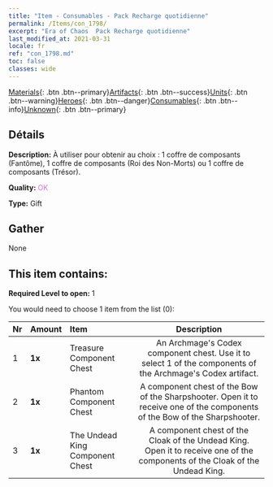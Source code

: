 ```yaml
---
title: "Item - Consumables - Pack Recharge quotidienne"
permalink: /Items/con_1798/
excerpt: "Era of Chaos  Pack Recharge quotidienne"
last_modified_at: 2021-03-31
locale: fr
ref: "con_1798.md"
toc: false
classes: wide
---
```

 [Materials](/fr/Items/){: .btn .btn--primary}[Artifacts](/fr/Items/Artifacts/){: .btn .btn--success}[Units](/fr/Items/Units/){: .btn .btn--warning}[Heroes](/fr/Items/Heroes/){: .btn .btn--danger}[Consumables](/fr/Items/Consumables/){: .btn .btn--info}[Unknown](/fr/Items/Unknown/){: .btn .btn--primary}

## Détails
 **Description:** À utiliser pour obtenir au choix : 1 coffre de composants (Fantôme), 1 coffre de composants (Roi des Non-Morts) ou 1 coffre de composants (Trésor).

 **Quality:** <span style="color: #DA70D6">OK</span>

 **Type:** Gift

## Gather

  None

## This item contains:

 **Required Level to open:** 1

 You would need to choose 1 item from the list (0):

  | Nr | Amount |     Item    | Description |
  |:---|:-------|:------------|:-----------:|
  | 1 |  **1x** | Treasure Component Chest | An Archmage's Codex component chest. Use it to select 1 of the components of the Archmage's Codex artifact.  | 
  | 2 |  **1x** | Phantom Component Chest | A component chest of the Bow of the Sharpshooter. Open it to receive one of the components of the Bow of the Sharpshooter.  | 
  | 3 |  **1x** | The Undead King Component Chest | A component chest of the Cloak of the Undead King. Open it to receive one of the components of the Cloak of the Undead King.  | 
